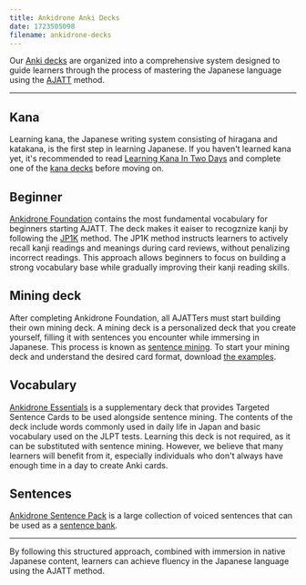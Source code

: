 ```yaml
---
title: Ankidrone Anki Decks
date: 1723505098
filename: ankidrone-decks
---
```


Our [Anki decks](tag_decks.html) are organized into a comprehensive system
designed to guide learners through the process of mastering the Japanese language
using the [AJATT](whats-ajatt.html) method.

****

## Kana

Learning kana,
the Japanese writing system consisting of hiragana and katakana,
is the first step in learning Japanese.
If you haven't learned kana yet,
it's recommended to
read [Learning Kana In Two Days](learning-kana-in-two-days.html)
and complete one of the [kana decks](kana-anki-decks.html) before moving on.

## Beginner

[Ankidrone Foundation](jp1k-anki-deck.html)
contains the most fundamental vocabulary for beginners starting AJATT.
The deck makes it eaiser to recogznize kanji
by following the [JP1K](learning-kanji.html#jp1k-method) method.
The JP1K method instructs learners to actively recall kanji readings and meanings during card reviews,
without penalizing incorrect readings.
This approach allows beginners to focus on building a strong vocabulary base
while gradually improving their kanji reading skills.

## Mining deck

After completing Ankidrone Foundation,
all AJATTers must start building their own mining deck.
A mining deck is a personalized deck that you create yourself,
filling it with sentences you encounter while immersing in Japanese.
This process is known as [sentence mining](sentence-mining.html).
To start your mining deck
and understand the desired card format,
download [the examples](setting-up-anki.html#import-an-example-mining-deck).

## Vocabulary

[Ankidrone Essentials](ankidrone-essentials.html)
is a supplementary deck that provides Targeted Sentence Cards
to be used alongside sentence mining.
The contents of the deck include words commonly used in daily life in Japan
and basic vocabulary used on the JLPT tests.
Learning this deck is not required,
as it can be substituted with sentence mining.
However,
we believe that many learners will benefit from it,
especially individuals who don't always have enough time in a day to create Anki cards.

## Sentences

[Ankidrone Sentence Pack](ankidrone-sentence-pack.html)
is a large collection of voiced sentences
that can be used as a [sentence bank](cross-profile-search-and-import.html).

****

By following this structured approach,
combined with immersion in native Japanese content,
learners can achieve fluency in the Japanese language
using the AJATT method.
